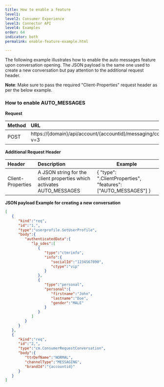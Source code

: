 ```yaml
---
title: How to enable a feature
level1:
level2: Consumer Experience
level3: Connector API
level4: Examples
order: 64
indicator: both
permalink: enable-feature-example.html

---
```


The following example illustrates how to enable the auto messages feature upon conversation opening. The JSON payload is the same one used to create a new conversation but pay attention to the additional request header.

**Note**: Make sure to pass the required "Client-Properties" request header as per the below example.

### How to enable AUTO_MESSAGES

**Request**

| Method | URL  |
| :--- | :--- |
| POST | https://{domain}/api/account/{accountid}/messaging/consumer/conversation?v=3 |

**Additional Request Header**

| Header | Description | Example |
| :--- | :--- | --- |
| Client-Properties | A JSON string for the client properties which activates AUTO_MESSAGES | { "type": ".ClientProperties", "features": ["AUTO_MESSAGES"] } |

**JSON payload Example for creating a new conversation**

```json
[  
   {  
      "kind":"req",
      "id":"1,",
      "type":"userprofile.SetUserProfile",
      "body":{  
         "authenticatedData":{  
            "lp_sdes":[  
               {  
                  "type":"ctmrinfo",
                  "info":{  
                     "socialId":"1234567890",
                     "ctype":"vip"
                  }
               },
               {  
                  "type":"personal",
                  "personal":{  
                     "firstname":"John",
                     "lastname":"Doe",
                     "gender":"MALE"
                  }
               }
            ]
         }
      }
   },
   {  
      "kind":"req",
      "id":"2,",
      "type":"cm.ConsumerRequestConversation",
      "body":{  
         "ttrDefName":"NORMAL",
         "channelType":"MESSAGING",
         "brandId":"{accountid}"
      }
   }
]
```
